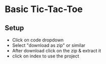 # Basic Tic-Tac-Toe
## Setup
- Click on code dropdown
- Select "download as zip" or similar
- After download click on the zip & extract it
- click on index to use the project
